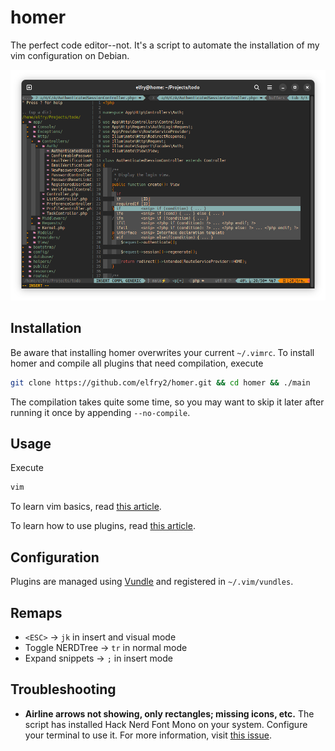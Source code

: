 # homer
The perfect code editor--not. It's a script to automate the installation of my vim configuration on Debian.

![A screenshot of the latest version](screenshots/Screenshot%20from%202023-12-19%2001-17-21.png "A screenshot of the latest version")

## Installation
Be aware that installing homer overwrites your current ```~/.vimrc```. To install homer and compile all plugins that need compilation, execute 
```bash
git clone https://github.com/elfry2/homer.git && cd homer && ./main
```
The compilation takes quite some time, so you may want to skip it later after running it once by appending ```--no-compile```.

## Usage
Execute
```bash
vim
```

To learn vim basics, read [this article](https://www.linuxfoundation.org/blog/blog/classic-sysadmin-vim-101-a-beginners-guide-to-vim).

To learn how to use plugins, read [this article](https://opensource.com/article/20/2/how-install-vim-plugins).

## Configuration
Plugins are managed using [Vundle](https://github.com/VundleVim/Vundle.vim) and registered in ```~/.vim/vundles```.

## Remaps 
- ```<ESC>``` -> ```jk``` in insert and visual mode
- Toggle NERDTree -> ```tr``` in normal mode
- Expand snippets -> ```;``` in insert mode

## Troubleshooting
- **Airline arrows not showing, only rectangles; missing icons, etc.** The script has installed Hack Nerd Font Mono on your system. Configure your terminal to use it. For more information, visit [this issue](https://github.com/vim-airline/vim-airline/issues/1688).
